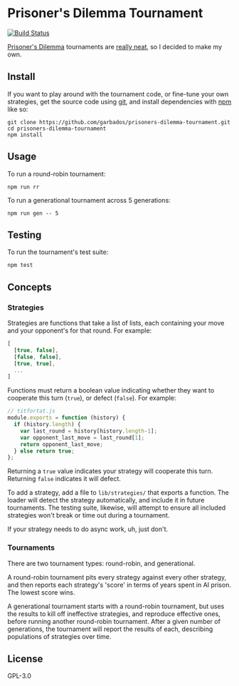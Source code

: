 # Prisoner's Dilemma Tournament

[git]: https://git-scm.com/
[npm]: https://npmjs.com/

[![Build Status](https://travis-ci.org/garbados/prisoners-dilemma-tournament.svg)](https://travis-ci.org/garbados/prisoners-dilemma-tournament)

[Prisoner's Dilemma](http://en.wikipedia.org/wiki/Prisoner%27s_dilemma) tournaments are [really neat](http://lesswrong.com/lw/7f2/prisoners_dilemma_tournament_results/), so I decided to make my own.

## Install

If you want to play around with the tournament code, or fine-tune your own strategies, get the source code using [git][git], and install dependencies with [npm][npm] like so:

    git clone https://github.com/garbados/prisoners-dilemma-tournament.git
    cd prisoners-dilemma-tournament
    npm install

## Usage

To run a round-robin tournament:

    npm run rr

To run a generational tournament across 5 generations:

    npm run gen -- 5

## Testing

To run the tournament's test suite:

    npm test

## Concepts

### Strategies

Strategies are functions that take a list of lists, each containing your move and your opponent's for that round. For example:

```javascript
[
  [true, false],
  [false, false],
  [true, true],
  ...
]
```

Functions must return a boolean value indicating whether they want to cooperate this turn (`true`), or defect (`false`). For example:

```javascript
// titfortat.js
module.exports = function (history) {
  if (history.length) {
    var last_round = history[history.length-1];
    var opponent_last_move = last_round[1];
    return opponent_last_move;
  } else return true;
};
```

Returning a `true` value indicates your strategy will cooperate this turn. Returning `false` indicates it will defect.

To add a strategy, add a file to `lib/strategies/` that exports a function. The loader will detect the strategy automatically, and include it in future tournaments. The testing suite, likewise, will attempt to ensure all included strategies won't break or time out during a tournament.

If your strategy needs to do async work, uh, just don't.

### Tournaments

There are two tournament types: round-robin, and generational.

A round-robin tournament pits every strategy against every other strategy, and then reports each strategy's 'score' in terms of years spent in AI prison. The lowest score wins.

A generational tournament starts with a round-robin tournament, but uses the results to kill off ineffective strategies, and reproduce effective ones, before running another round-robin tournament. After a given number of generations, the tournament will report the results of each, describing populations of strategies over time.

## License

GPL-3.0
